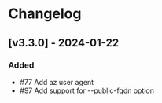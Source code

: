 # Changelog

## [v3.3.0] - 2024-01-22

### Added

-  #77 Add az user agent
-  #97 Add support for --public-fqdn option
